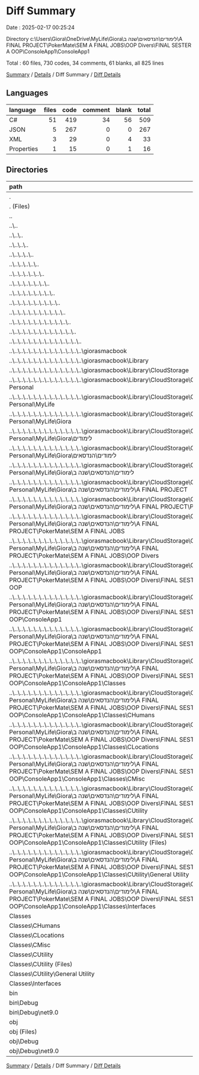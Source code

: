 # Diff Summary

Date : 2025-02-17 00:25:24

Directory c:\\Users\\Giora\\OneDrive\\MyLife\\Giora\\לימודים\\הנדסאים\\שנה ב\\A FINAL PROJECT\\PokerMate\\SEM A FINAL JOBS\\OOP Divers\\FINAL SESTER A OOP\\ConsoleApp1\\ConsoleApp1

Total : 60 files,  730 codes, 34 comments, 61 blanks, all 825 lines

[Summary](results.md) / [Details](details.md) / Diff Summary / [Diff Details](diff-details.md)

## Languages
| language | files | code | comment | blank | total |
| :--- | ---: | ---: | ---: | ---: | ---: |
| C# | 51 | 419 | 34 | 56 | 509 |
| JSON | 5 | 267 | 0 | 0 | 267 |
| XML | 3 | 29 | 0 | 4 | 33 |
| Properties | 1 | 15 | 0 | 1 | 16 |

## Directories
| path | files | code | comment | blank | total |
| :--- | ---: | ---: | ---: | ---: | ---: |
| . | 60 | 730 | 34 | 61 | 825 |
| . (Files) | 2 | 119 | 34 | 26 | 179 |
| .. | 23 | -1,849 | -196 | -164 | -2,209 |
| ..\\.. | 23 | -1,849 | -196 | -164 | -2,209 |
| ..\\..\\.. | 23 | -1,849 | -196 | -164 | -2,209 |
| ..\\..\\..\\.. | 23 | -1,849 | -196 | -164 | -2,209 |
| ..\\..\\..\\..\\.. | 23 | -1,849 | -196 | -164 | -2,209 |
| ..\\..\\..\\..\\..\\.. | 23 | -1,849 | -196 | -164 | -2,209 |
| ..\\..\\..\\..\\..\\..\\.. | 23 | -1,849 | -196 | -164 | -2,209 |
| ..\\..\\..\\..\\..\\..\\..\\.. | 23 | -1,849 | -196 | -164 | -2,209 |
| ..\\..\\..\\..\\..\\..\\..\\..\\.. | 23 | -1,849 | -196 | -164 | -2,209 |
| ..\\..\\..\\..\\..\\..\\..\\..\\..\\.. | 23 | -1,849 | -196 | -164 | -2,209 |
| ..\\..\\..\\..\\..\\..\\..\\..\\..\\..\\.. | 23 | -1,849 | -196 | -164 | -2,209 |
| ..\\..\\..\\..\\..\\..\\..\\..\\..\\..\\..\\.. | 23 | -1,849 | -196 | -164 | -2,209 |
| ..\\..\\..\\..\\..\\..\\..\\..\\..\\..\\..\\..\\.. | 23 | -1,849 | -196 | -164 | -2,209 |
| ..\\..\\..\\..\\..\\..\\..\\..\\..\\..\\..\\..\\..\\.. | 23 | -1,849 | -196 | -164 | -2,209 |
| ..\\..\\..\\..\\..\\..\\..\\..\\..\\..\\..\\..\\..\\..\\giorasmacbook | 23 | -1,849 | -196 | -164 | -2,209 |
| ..\\..\\..\\..\\..\\..\\..\\..\\..\\..\\..\\..\\..\\..\\giorasmacbook\\Library | 23 | -1,849 | -196 | -164 | -2,209 |
| ..\\..\\..\\..\\..\\..\\..\\..\\..\\..\\..\\..\\..\\..\\giorasmacbook\\Library\\CloudStorage | 23 | -1,849 | -196 | -164 | -2,209 |
| ..\\..\\..\\..\\..\\..\\..\\..\\..\\..\\..\\..\\..\\..\\giorasmacbook\\Library\\CloudStorage\\OneDrive-Personal | 23 | -1,849 | -196 | -164 | -2,209 |
| ..\\..\\..\\..\\..\\..\\..\\..\\..\\..\\..\\..\\..\\..\\giorasmacbook\\Library\\CloudStorage\\OneDrive-Personal\\MyLife | 23 | -1,849 | -196 | -164 | -2,209 |
| ..\\..\\..\\..\\..\\..\\..\\..\\..\\..\\..\\..\\..\\..\\giorasmacbook\\Library\\CloudStorage\\OneDrive-Personal\\MyLife\\Giora | 23 | -1,849 | -196 | -164 | -2,209 |
| ..\\..\\..\\..\\..\\..\\..\\..\\..\\..\\..\\..\\..\\..\\giorasmacbook\\Library\\CloudStorage\\OneDrive-Personal\\MyLife\\Giora\\לימודים | 23 | -1,849 | -196 | -164 | -2,209 |
| ..\\..\\..\\..\\..\\..\\..\\..\\..\\..\\..\\..\\..\\..\\giorasmacbook\\Library\\CloudStorage\\OneDrive-Personal\\MyLife\\Giora\\לימודים\\הנדסאים | 23 | -1,849 | -196 | -164 | -2,209 |
| ..\\..\\..\\..\\..\\..\\..\\..\\..\\..\\..\\..\\..\\..\\giorasmacbook\\Library\\CloudStorage\\OneDrive-Personal\\MyLife\\Giora\\לימודים\\הנדסאים\\שנה ב | 23 | -1,849 | -196 | -164 | -2,209 |
| ..\\..\\..\\..\\..\\..\\..\\..\\..\\..\\..\\..\\..\\..\\giorasmacbook\\Library\\CloudStorage\\OneDrive-Personal\\MyLife\\Giora\\לימודים\\הנדסאים\\שנה ב\\A FINAL PROJECT | 23 | -1,849 | -196 | -164 | -2,209 |
| ..\\..\\..\\..\\..\\..\\..\\..\\..\\..\\..\\..\\..\\..\\giorasmacbook\\Library\\CloudStorage\\OneDrive-Personal\\MyLife\\Giora\\לימודים\\הנדסאים\\שנה ב\\A FINAL PROJECT\\PokerMate | 23 | -1,849 | -196 | -164 | -2,209 |
| ..\\..\\..\\..\\..\\..\\..\\..\\..\\..\\..\\..\\..\\..\\giorasmacbook\\Library\\CloudStorage\\OneDrive-Personal\\MyLife\\Giora\\לימודים\\הנדסאים\\שנה ב\\A FINAL PROJECT\\PokerMate\\SEM A FINAL JOBS | 23 | -1,849 | -196 | -164 | -2,209 |
| ..\\..\\..\\..\\..\\..\\..\\..\\..\\..\\..\\..\\..\\..\\giorasmacbook\\Library\\CloudStorage\\OneDrive-Personal\\MyLife\\Giora\\לימודים\\הנדסאים\\שנה ב\\A FINAL PROJECT\\PokerMate\\SEM A FINAL JOBS\\OOP Divers | 23 | -1,849 | -196 | -164 | -2,209 |
| ..\\..\\..\\..\\..\\..\\..\\..\\..\\..\\..\\..\\..\\..\\giorasmacbook\\Library\\CloudStorage\\OneDrive-Personal\\MyLife\\Giora\\לימודים\\הנדסאים\\שנה ב\\A FINAL PROJECT\\PokerMate\\SEM A FINAL JOBS\\OOP Divers\\FINAL SESTER A OOP | 23 | -1,849 | -196 | -164 | -2,209 |
| ..\\..\\..\\..\\..\\..\\..\\..\\..\\..\\..\\..\\..\\..\\giorasmacbook\\Library\\CloudStorage\\OneDrive-Personal\\MyLife\\Giora\\לימודים\\הנדסאים\\שנה ב\\A FINAL PROJECT\\PokerMate\\SEM A FINAL JOBS\\OOP Divers\\FINAL SESTER A OOP\\ConsoleApp1 | 23 | -1,849 | -196 | -164 | -2,209 |
| ..\\..\\..\\..\\..\\..\\..\\..\\..\\..\\..\\..\\..\\..\\giorasmacbook\\Library\\CloudStorage\\OneDrive-Personal\\MyLife\\Giora\\לימודים\\הנדסאים\\שנה ב\\A FINAL PROJECT\\PokerMate\\SEM A FINAL JOBS\\OOP Divers\\FINAL SESTER A OOP\\ConsoleApp1\\ConsoleApp1 | 23 | -1,849 | -196 | -164 | -2,209 |
| ..\\..\\..\\..\\..\\..\\..\\..\\..\\..\\..\\..\\..\\..\\giorasmacbook\\Library\\CloudStorage\\OneDrive-Personal\\MyLife\\Giora\\לימודים\\הנדסאים\\שנה ב\\A FINAL PROJECT\\PokerMate\\SEM A FINAL JOBS\\OOP Divers\\FINAL SESTER A OOP\\ConsoleApp1\\ConsoleApp1\\Classes | 23 | -1,849 | -196 | -164 | -2,209 |
| ..\\..\\..\\..\\..\\..\\..\\..\\..\\..\\..\\..\\..\\..\\giorasmacbook\\Library\\CloudStorage\\OneDrive-Personal\\MyLife\\Giora\\לימודים\\הנדסאים\\שנה ב\\A FINAL PROJECT\\PokerMate\\SEM A FINAL JOBS\\OOP Divers\\FINAL SESTER A OOP\\ConsoleApp1\\ConsoleApp1\\Classes\\CHumans | 4 | -345 | -38 | -45 | -428 |
| ..\\..\\..\\..\\..\\..\\..\\..\\..\\..\\..\\..\\..\\..\\giorasmacbook\\Library\\CloudStorage\\OneDrive-Personal\\MyLife\\Giora\\לימודים\\הנדסאים\\שנה ב\\A FINAL PROJECT\\PokerMate\\SEM A FINAL JOBS\\OOP Divers\\FINAL SESTER A OOP\\ConsoleApp1\\ConsoleApp1\\Classes\\CLocations | 4 | -307 | -17 | -22 | -346 |
| ..\\..\\..\\..\\..\\..\\..\\..\\..\\..\\..\\..\\..\\..\\giorasmacbook\\Library\\CloudStorage\\OneDrive-Personal\\MyLife\\Giora\\לימודים\\הנדסאים\\שנה ב\\A FINAL PROJECT\\PokerMate\\SEM A FINAL JOBS\\OOP Divers\\FINAL SESTER A OOP\\ConsoleApp1\\ConsoleApp1\\Classes\\CMisc | 3 | -146 | -14 | -11 | -171 |
| ..\\..\\..\\..\\..\\..\\..\\..\\..\\..\\..\\..\\..\\..\\giorasmacbook\\Library\\CloudStorage\\OneDrive-Personal\\MyLife\\Giora\\לימודים\\הנדסאים\\שנה ב\\A FINAL PROJECT\\PokerMate\\SEM A FINAL JOBS\\OOP Divers\\FINAL SESTER A OOP\\ConsoleApp1\\ConsoleApp1\\Classes\\CUtility | 9 | -1,037 | -123 | -86 | -1,246 |
| ..\\..\\..\\..\\..\\..\\..\\..\\..\\..\\..\\..\\..\\..\\giorasmacbook\\Library\\CloudStorage\\OneDrive-Personal\\MyLife\\Giora\\לימודים\\הנדסאים\\שנה ב\\A FINAL PROJECT\\PokerMate\\SEM A FINAL JOBS\\OOP Divers\\FINAL SESTER A OOP\\ConsoleApp1\\ConsoleApp1\\Classes\\CUtility (Files) | 5 | -311 | -35 | -24 | -370 |
| ..\\..\\..\\..\\..\\..\\..\\..\\..\\..\\..\\..\\..\\..\\giorasmacbook\\Library\\CloudStorage\\OneDrive-Personal\\MyLife\\Giora\\לימודים\\הנדסאים\\שנה ב\\A FINAL PROJECT\\PokerMate\\SEM A FINAL JOBS\\OOP Divers\\FINAL SESTER A OOP\\ConsoleApp1\\ConsoleApp1\\Classes\\CUtility\\General Utility | 4 | -726 | -88 | -62 | -876 |
| ..\\..\\..\\..\\..\\..\\..\\..\\..\\..\\..\\..\\..\\..\\giorasmacbook\\Library\\CloudStorage\\OneDrive-Personal\\MyLife\\Giora\\לימודים\\הנדסאים\\שנה ב\\A FINAL PROJECT\\PokerMate\\SEM A FINAL JOBS\\OOP Divers\\FINAL SESTER A OOP\\ConsoleApp1\\ConsoleApp1\\Classes\\Interfaces | 3 | -14 | -4 | 0 | -18 |
| Classes | 24 | 2,141 | 185 | 191 | 2,517 |
| Classes\\CHumans | 4 | 354 | 39 | 43 | 436 |
| Classes\\CLocations | 4 | 309 | 18 | 21 | 348 |
| Classes\\CMisc | 3 | 162 | 15 | 13 | 190 |
| Classes\\CUtility | 10 | 1,302 | 109 | 114 | 1,525 |
| Classes\\CUtility (Files) | 5 | 311 | 35 | 24 | 370 |
| Classes\\CUtility\\General Utility | 5 | 991 | 74 | 90 | 1,155 |
| Classes\\Interfaces | 3 | 14 | 4 | 0 | 18 |
| bin | 2 | 53 | 0 | 0 | 53 |
| bin\\Debug | 2 | 53 | 0 | 0 | 53 |
| bin\\Debug\\net9.0 | 2 | 53 | 0 | 0 | 53 |
| obj | 9 | 266 | 11 | 8 | 285 |
| obj (Files) | 4 | 231 | 0 | 0 | 231 |
| obj\\Debug | 5 | 35 | 11 | 8 | 54 |
| obj\\Debug\\net9.0 | 5 | 35 | 11 | 8 | 54 |

[Summary](results.md) / [Details](details.md) / Diff Summary / [Diff Details](diff-details.md)